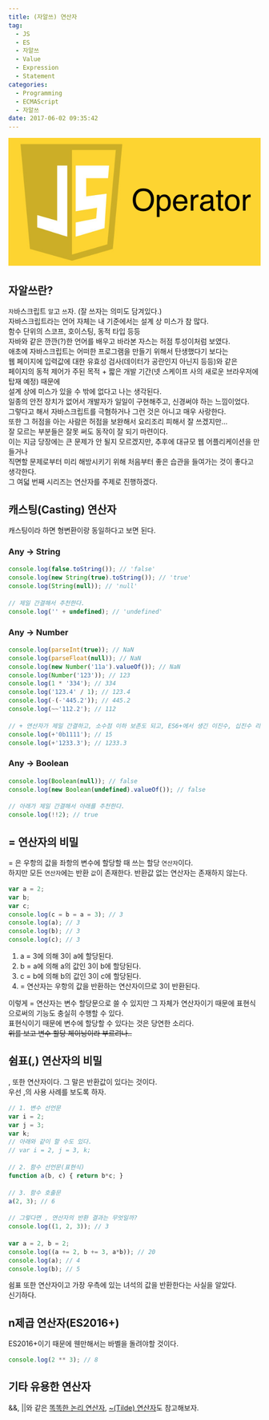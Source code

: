 ```yaml
---
title: (자알쓰) 연산자
tag:
  - JS
  - ES
  - 자알쓰
  - Value
  - Expression
  - Statement
categories:
  - Programming
  - ECMAScript
  - 자알쓰
date: 2017-06-02 09:35:42
---
```


![](js-008-operator/thumb.png)  

## 자알쓰란?
`자`바스크립트 `알`고 `쓰`자. (잘 쓰자는 의미도 담겨있다.)  
자바스크립트라는 언어 자체는 내 기준에서는 설계 상 미스가 참 많다.  
함수 단위의 스코프, 호이스팅, 동적 타입 등등  
자바와 같은 깐깐(?)한 언어를 배우고 바라본 자스는 허점 투성이처럼 보였다.  
애초에 자바스크립트는 어떠한 프로그램을 만들기 위해서 탄생했다기 보다는  
웹 페이지에 입력값에 대한 유효성 검사(데이터가 공란인지 아닌지 등등)와 같은  
페이지의 동적 제어가 주된 목적 + 짧은 개발 기간(넷 스케이프 사의 새로운 브라우저에 탑재 예정) 때문에  
설계 상에 미스가 있을 수 밖에 없다고 나는 생각된다.  
일종의 안전 장치가 없어서 개발자가 일일이 구현해주고, 신경써야 하는 느낌이었다.  
그렇다고 해서 자바스크립트를 극혐하거나 그런 것은 아니고 매우 사랑한다.  
또한 그 허점을 아는 사람은 허점을 보완해서 요리조리 피해서 잘 쓰겠지만...  
잘 모르는 부분들은 잘못 써도 동작이 잘 되기 마련이다.  
이는 지금 당장에는 큰 문제가 안 될지 모르겠지만, 추후에 대규모 웹 어플리케이션을 만들거나  
직면할 문제로부터 미리 해방시키기 위해 처음부터 좋은 습관을 들여가는 것이 좋다고 생각한다.  
그 여덟 번째 시리즈는 연산자를 주제로 진행하겠다.  

## 캐스팅(Casting) 연산자
캐스팅이라 하면 형변환이랑 동일하다고 보면 된다.  

### Any -> String
```javascript
console.log(false.toString()); // 'false'
console.log(new String(true).toString()); // 'true'
console.log(String(null)); // 'null'

// 제일 간결해서 추천한다.
console.log('' + undefined); // 'undefined'
```

### Any -> Number
```javascript
console.log(parseInt(true)); // NaN
console.log(parseFloat(null)); // NaN
console.log(new Number('11a').valueOf()); // NaN
console.log(Number('123')); // 123
console.log(1 * '334'); // 334
console.log('123.4' / 1); // 123.4
console.log(-(-'445.2')); // 445.2
console.log(~~'112.2'); // 112

// + 연산자가 제일 간결하고, 소수점 이하 보존도 되고, ES6+에서 생긴 이진수, 십진수 리터럴도 지원한다.  
console.log(+'0b1111'); // 15
console.log(+'1233.3'); // 1233.3
```

### Any -> Boolean
```javascript
console.log(Boolean(null)); // false
console.log(new Boolean(undefined).valueOf()); // false

// 아래가 제일 간결해서 아래를 추천한다.
console.log(!!2); // true
```

## = 연산자의 비밀
= 은 우항의 값을 좌항의 변수에 할당할 때 쓰는 할당 `연산자`이다.  
하지만 모든 `연산자`에는 반환 `값`이 존재한다. 반환값 없는 연산자는 존재하지 않는다.  
```javascript
var a = 2;
var b;
var c;
console.log(c = b = a = 3); // 3
console.log(a); // 3
console.log(b); // 3
console.log(c); // 3
```

1. a = 3에 의해 3이 a에 할당된다.  
2. b = a에 의해 a의 값인 3이 b에 할당된다.  
3. c = b에 의해 b의 값인 3이 c에 할당된다.  
4. = 연산자는 우항의 값을 반환하는 연산자이므로 3이 반환된다.  

이렇게 = 연산자는 변수 할당문으로 쓸 수 있지만 그 자체가 연산자이기 때문에 표현식으로써의 기능도 충실히 수행할 수 있다.  
표현식이기 때문에 변수에 할당할 수 있다는 것은 당연한 소리다.  
~~위를 보고 변수 할당 체이닝이라 부르려나..~~

## 쉼표(,) 연산자의 비밀
, 또한 연산자이다. 그 말은 반환값이 있다는 것이다.  
우선 ,의 사용 사례를 보도록 하자.  
```javascript
// 1. 변수 선언문
var i = 2;
var j = 3;
var k;
// 아래와 같이 할 수도 있다.
// var i = 2, j = 3, k;

// 2. 함수 선언문(표현식)
function a(b, c) { return b*c; }

// 3. 함수 호출문
a(2, 3); // 6

// 그렇다면 , 연산자의 반환 결과는 무엇일까?
console.log((1, 2, 3)); // 3

var a = 2, b = 2;
console.log((a += 2, b += 3, a*b)); // 20
console.log(a); // 4
console.log(b); // 5
```
쉼표 또한 연산자이고 가장 우측에 있는 녀석의 값을 반환한다는 사실을 알았다.  
신기하다.  

## n제곱 연산자(ES2016+)
ES2016+이기 때문에 웬만해서는 바벨을 돌려야할 것이다.  
```javascript
console.log(2 ** 3); // 8
```

## 기타 유용한 연산자  
&&, ||와 같은 [똑똑한 논리 연산자](/2017/02/13/es-logical-operator/), [~(Tilde) 연산자](/2017/02/13/es-tilt-operator/)도 참고해보자.
